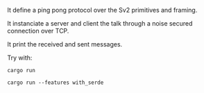 It define a ping pong protocol over the Sv2 primitives and framing.

It instanciate a server and client the talk through a noise secured connection over TCP.

It print the received and sent messages.

Try with:

```
cargo run

cargo run --features with_serde
```
